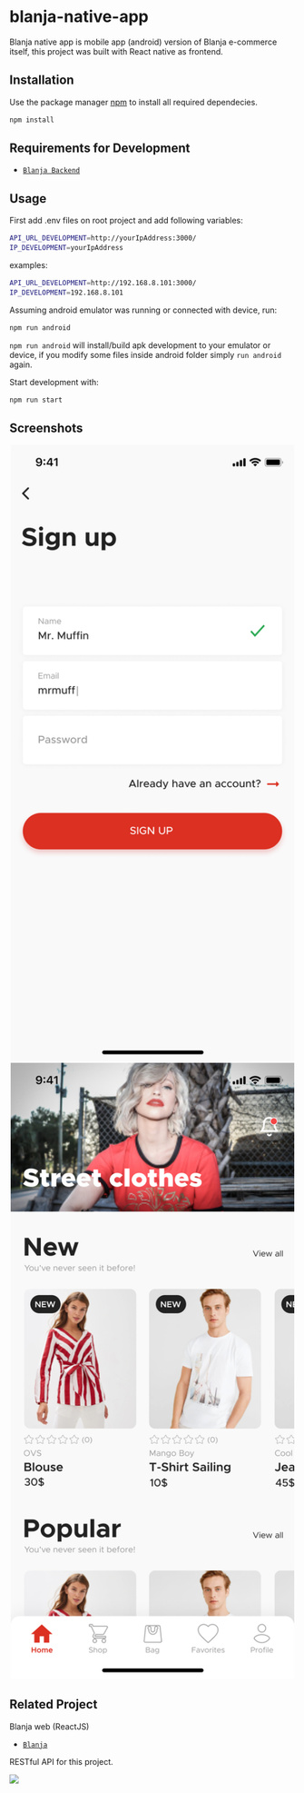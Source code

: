 # blanja-native-app

Blanja native app is mobile app (android) version of Blanja e-commerce itself, this project was built with React native as frontend.

## Installation

Use the package manager [npm](https://www.npmjs.com/get-npm) to install all required dependecies.
```bash
npm install
```

## Requirements for Development 
- [`Blanja Backend`](https://github.com/handa26/products-api)

## Usage

First add .env files on root project and add following variables:
```bash
API_URL_DEVELOPMENT=http://yourIpAddress:3000/
IP_DEVELOPMENT=yourIpAddress
```
examples:
```bash
API_URL_DEVELOPMENT=http://192.168.8.101:3000/
IP_DEVELOPMENT=192.168.8.101
```

Assuming android emulator was running or connected with device, run:
```bash
npm run android
```
`npm run android` will install/build apk development to your emulator or device, if you
modify some files inside android folder simply `run android` again.

Start development with:
```bash
npm run start
```

## Screenshots

<div align="center">
  <img width="500px" height="auto" src="./src/assets/images/sign-up.png">
  <img width="500px" height="auto" src="./src/assets/images/home.png">
</div>


## Related Project

Blanja web (ReactJS)
- [`Blanja`](https://github.com/handa26/blanja-frontend)

RESTful API for this project.

<a href="https://github.com/handa26/products-api">
<img src="https://img.shields.io/badge/Blanja%20Native-Repository-blue.svg?style=popout&logo=github"/>
</a>